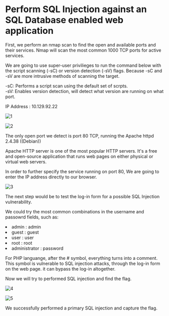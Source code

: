 # Perform SQL Injection against an SQL Database enabled web application

First, we perform an nmap scan to find the open and available ports and their services.
Nmap will scan the most common 1000 TCP ports for active services.

We are going to use super-user privilieges to run the command below with the script scanning (-sC) or version detection (-sV) flags.
Because -sC and -sV are more intrusive methods of scanning the target.

-sC: Performs a script scan using the default set of scrpts.\
-sV: Enables version detection, will detect what version are running on what port.

IP Address : 10.129.92.22

![1](https://github.com/ggouw/internal-security-audi/assets/120260071/cbf31de1-956f-4c22-a39a-914e76625b45)

![2](https://github.com/ggouw/internal-security-audi/assets/120260071/3f0c6666-1cb4-4ff2-86e3-a5399b6ae148)

The only open port we detect is port 80 TCP, running the Apache httpd 2.4.38 ((Debian))

Apache HTTP server is one of the most popular HTTP servers. It's a free and open-source application that runs web pages on either physical or virtual web servers.

In order to further specify the service running on port 80, We are going to enter the IP address directly to our browser.

![3](https://github.com/ggouw/internal-security-audi/assets/120260071/be572925-549b-48d0-83d2-351cbe1e089c)

The next step would be to test the log-in form for a possible SQL Injection vulnerability.

We could try the most common combinations in the username and passowrd fields, such as:
<li> admin : admin </li>
<li> guest : guest </li>
<li> user : user </li>
<li> root : root </li>
<li> administrator : password

For PHP languange, after the # symbol, everything turns into a comment.\
This symbol is vulnerable to SQL injection attacks, through the log-in form on the web page. it can bypass the log-in altogether.

Now we will try to performed SQL injection and find the flag.

![4](https://github.com/ggouw/internal-security-audi/assets/120260071/1b94763f-a7ec-45e2-8e06-b56de6fbfd27)

![5](https://github.com/ggouw/internal-security-audi/assets/120260071/e640c0e9-7002-48e0-a8d0-e8c427262ec3)

We successfully performed a primary SQL injection and capture the flag.



